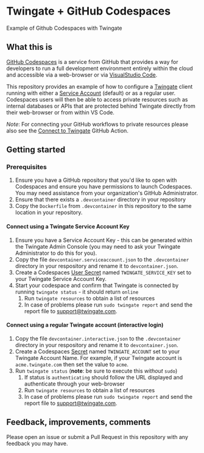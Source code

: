 # Twingate + GitHub Codespaces
Example of Github Codespaces with Twingate

## What this is
[GitHub Codespaces](https://github.com/features/codespaces) is a service from GitHub that provides a way for developers to run a full development environment entirely within the cloud and accessible via a web-browser or via [VisualStudio Code](https://code.visualstudio.com).

This repository provides an example of how to configure a [Twingate](https://twingate.com) client running with either a [Service Account](https://docs.twingate.com/docs/services) (default) or as a regular user.
Codespaces users will then be able to access private resources such as internal databases or APIs that are protected behind Twingate directly from their web-browser or from within VS Code.

_Note_: For connecting your GitHub workflows to private resources please also see the [Connect to Twingate](https://github.com/marketplace/actions/connect-to-twingate) GitHub Action.

## Getting started

### Prerequisites
1. Ensure you have a GitHub repository that you'd like to open with Codespaces and ensure you have permissions to launch Codespaces.  You may need assistance from your organization's GitHub Administrator.
2. Ensure that there exists a `.devcontainer` directory in your repository
3. Copy the `Dockerfile` from `.devcontainer` in this repository to the same location in your repository.

#### Connect using a Twingate Service Account Key
1. Ensure you have a Service Account Key - this can be generated within the Twingate Admin Console (you may need to ask your Twingate Administrator to do this for you).
2. Copy the file `devcontainer.serviceaccount.json` to the `.devcontainer` directory in your respository and rename it to `devcontainer.json`.
3. Create a Codespaces [User Secret](https://docs.github.com/en/codespaces/managing-your-codespaces/managing-encrypted-secrets-for-your-codespaces#adding-a-secret) named `TWINGATE_SERVICE_KEY` set to your Twingate Service Account Key.
4. Start your codespace and confirm that Twingate is connected by running `twingate status` - it should return `online`
   1. Run `twingate resources` to obtain a list of resources
   2. In case of problems please run `sudo twingate report` and send the report file to support@twingate.com.

#### Connect using a regular Twingate account (interactive login)
1. Copy the file `devcontainer.interactive.json` to the `.devcontainer` directory in your respository and rename it to `devcontainer.json`.
3. Create a Codespaces [Secret](https://docs.github.com/en/codespaces/managing-codespaces-for-your-organization/managing-encrypted-secrets-for-your-repository-and-organization-for-codespaces) named `TWINGATE_ACCOUNT` set to your Twingate Account Name. For example, if your Twingate account is `acme.twingate.com` then set the value to `acme`.
3. Run `twingate status`  (**note**: be sure to execute this _without_ `sudo`)
   1. If status is `authenticating` should follow the URL displayed and authenticate through your web-browser
   2. Run `twingate resources` to obtain a list of resources
   3. In case of problems please run `sudo twingate report` and send the report file to support@twingate.com.

## Feedback, improvements, comments
Please open an issue or submit a Pull Request in this repository with any feedback you may have.
